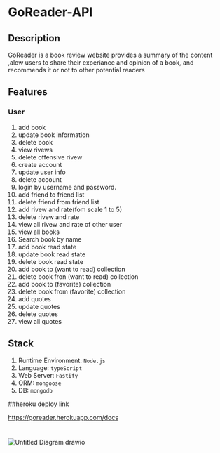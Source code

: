 # GoReader-API

## Description

GoReader is a book review website provides a summary of the content ,alow users to share their experiance and opinion of a book, and recommends it or not to other potential readers


## Features

### User


1. add book
2. update book information
3. delete book
4. view rivews
5. delete offensive rivew
6. create account
7. update user info
8. delete account
9. login by username and password.
10. add friend to friend list 
11. delete friend from friend list 
12. add rivew and rate(fom scale 1 to 5) 
13. delete rivew and rate 
14. view all rivew and rate of other user
15. view all books
16. Search book by name 
17. add book read state
18. update book read state
19. delete book read state
20. add book to (want to read) collection 
21. delete  book fron (want to read) collection 
22. add book to (favorite) collection 
23. delete book from (favorite) collection 
24. add quotes
25. update quotes
26. delete quotes
27. view all quotes




## Stack
1. Runtime Environment: `Node.js`
2. Language: `typeScript`
3. Web Server: `Fastify`
4. ORM: `mongoose`
5. DB: `mongodb`

##heroku deploy link

https://goreader.herokuapp.com/docs


#
   ![Untitled Diagram drawio](https://user-images.githubusercontent.com/106754794/177561401-3d42dfa4-501b-4162-b206-c1d907649bf3.png)




